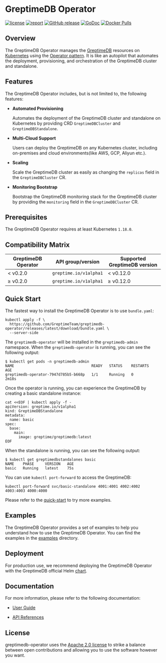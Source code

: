 # GreptimeDB Operator

[![license](https://img.shields.io/github/license/GreptimeTeam/greptimedb-operator)](https://github.com/GreptimeTeam/greptimedb-operator/blob/main/LICENSE)
[![report](https://goreportcard.com/badge/github.com/GreptimeTeam/greptimedb-operator)](https://goreportcard.com/report/github.com/GreptimeTeam/greptimedb-operator)
[![GitHub release](https://img.shields.io/github/tag/GreptimeTeam/greptimedb-operator.svg?label=release)](https://github.com/GreptimeTeam/greptimedb-operator/releases)
[![GoDoc](https://img.shields.io/badge/Godoc-reference-blue.svg)](https://godoc.org/github.com/GreptimeTeam/greptimedb-operator)
[![Docker Pulls](https://img.shields.io/docker/pulls/greptime/greptimedb-operator)](https://hub.docker.com/r/greptime/greptimedb-operator)

## Overview

The GreptimeDB Operator manages the [GreptimeDB](https://github.com/GrepTimeTeam/greptimedb) resources on [Kubernetes](https://kubernetes.io/) using the [Operator pattern](https://kubernetes.io/docs/concepts/extend-kubernetes/operator/). It is like an autopilot that automates the deployment, provisioning, and orchestration of the GreptimeDB cluster and standalone.

## Features

The GreptimeDB Operator includes, but is not limited to, the following features:

- **Automated Provisioning**

  Automates the deployment of the GreptimeDB cluster and standalone on Kubernetes by providing CRD `GreptimeDBCluster` and `GreptimeDBStandalone`.

- **Multi-Cloud Support**

  Users can deploy the GreptimeDB on any Kubernetes cluster, including on-premises and cloud environments(like AWS, GCP, Aliyun etc.).

- **Scaling**

  Scale the GreptimeDB cluster as easily as changing the `replicas` field in the `GreptimeDBCluster` CR.

- **Monitoring Bootstrap**

  Bootstrap the GreptimeDB monitoring stack for the GreptimeDB cluster by providing the `monitoring` field in the `GreptimeDBCluster` CR.

## Prerequisites

The GreptimeDB Operator requires at least Kubernetes `1.18.0`.

## Compatibility Matrix

| GreptimeDB Operator | API group/version      | Supported GreptimeDB version |
|---------------------|------------------------|------------------------------|
| < v0.2.0            | `greptime.io/v1alpha1` | < v0.12.0                    |
| ≥ v0.2.0            | `greptime.io/v1alpha1` | ≥ v0.12.0                    |

## Quick Start

The fastest way to install the GreptimeDB Operator is to use `bundle.yaml`:

```console
kubectl apply -f \
  https://github.com/GreptimeTeam/greptimedb-operator/releases/latest/download/bundle.yaml \
  --server-side 
```

The `greptimedb-operator` will be installed in the `greptimedb-admin` namespace. When the `greptimedb-operator` is running, you can see the following output:

```console
$ kubectl get pods -n greptimedb-admin
NAME                                   READY   STATUS    RESTARTS   AGE
greptimedb-operator-7947d785b5-b668p   1/1     Running   0          2m18s
```

Once the operator is running, you can experience the GreptimeDB by creating a basic standalone instance:

```console
cat <<EOF | kubectl apply -f -
apiVersion: greptime.io/v1alpha1
kind: GreptimeDBStandalone
metadata:
  name: basic
spec:
  base:
    main:
      image: greptime/greptimedb:latest
EOF
```

When the standalone is running, you can see the following output:

```console
$ kubectl get greptimedbstandalones basic
NAME    PHASE     VERSION   AGE
basic   Running   latest    75s
```

You can use `kubectl port-forward` to access the GreptimeDB:

```console
kubectl port-forward svc/basic-standalone 4001:4001 4002:4002 4003:4003 4000:4000
```

Please refer to the [quick-start](https://docs.greptime.com/getting-started/quick-start) to try more examples.

## Examples

The GreptimeDB Operator provides a set of examples to help you understand how to use the GreptimeDB Operator. You can find the examples in the [examples](./examples/README.md) directory.

## Deployment

For production use, we recommend deploying the GreptimeDB Operator with the GreptimeDB official Helm [chart](https://github.com/GreptimeTeam/helm-charts). 

## Documentation

For more information, please refer to the following documentation:

- [User Guide](https://docs.greptime.com/user-guide/deployments-administration/deploy-on-kubernetes/overview)

- [API References](./docs/api-references/docs.md)

## License

greptimedb-operator uses the [Apache 2.0 license](./LICENSE) to strike a balance between
open contributions and allowing you to use the software however you want.

